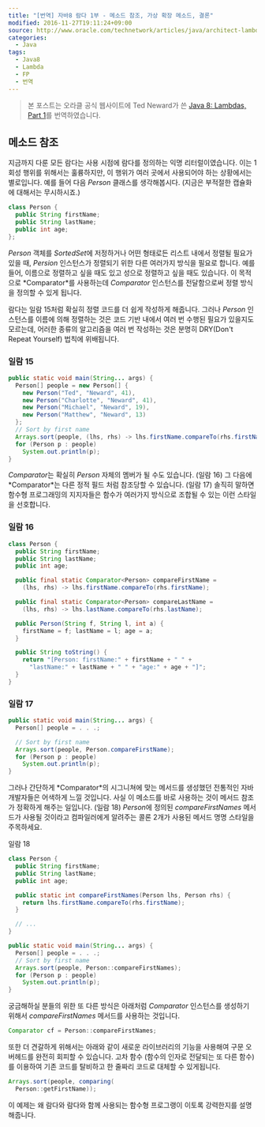 ```yaml
---
title: "[번역] 자바8 람다 1부 - 메소드 참조, 가상 확장 메소드, 결론"
modified: 2016-11-27T19:11:24+09:00
source: http://www.oracle.com/technetwork/articles/java/architect-lambdas-part1-2080972.html
categories: 
  - Java
tags:
  - Java8
  - Lambda
  - FP
  - 번역
---
```


> 본 포스트는 오라클 공식 웹사이트에 Ted Neward가 쓴 [Java 8: Lambdas, Part 1](http://www.oracle.com/technetwork/articles/java/architect-lambdas-part1-2080972.html)를 번역하였습니다.

## 메소드 참조

지금까지 다룬 모든 람다는 사용 시점에 람다를 정의하는 익명 리터럴이였습니다.
이는 1회성 행위를 위해서는 훌륭하지만, 이 행위가 여러 곳에서 사용되어야 하는 상황에서는 별로입니다.
예를 들어 다음 *Person* 클래스를 생각해봅시다. (지금은 부적절한 캡슐화에 대해서는 무시하시죠.)

```java
class Person {
  public String firstName;
  public String lastName;
  public int age;
}; 
```

*Person* 객체를 *SortedSet*에 저정하거나 어떤 형태로든 리스트 내에서 정렬될 필요가 있을 때, *Persion* 인스턴스가 정렬되기 위한 다른 여러가지 방식을 필요로 합니다. 예를 들어, 이름으로 정렬하고 싶을 때도 있고 성으로 정렬하고 싶을 때도 있습니다.
이 목적으로 *Comparator<T>*를 사용하는데 *Comparator<T>* 인스턴스를 전달함으로써 정렬 방식을 정의할 수 있게 됩니다.

람다는 일람 15처럼 확실히 정렬 코드를 더 쉽게 작성하게 해줍니다.
그러나 *Person* 인스턴스를 이름에 의해 정렬하는 것은 코드 기반 내에서 여러 번 수행된 필요가 있을지도 모르는데,
어러한 종류의 알고리즘을 여러 번 작성하는 것은 분명히 DRY(Don't Repeat Yourself) 법칙에 위배됩니다.

### 일람 15 
```java
public static void main(String... args) {
  Person[] people = new Person[] {
    new Person("Ted", "Neward", 41),
    new Person("Charlotte", "Neward", 41),
    new Person("Michael", "Neward", 19),
    new Person("Matthew", "Neward", 13)
  };
  // Sort by first name
  Arrays.sort(people, (lhs, rhs) -> lhs.firstName.compareTo(rhs.firstName));
  for (Person p : people)
    System.out.println(p);
}
```

*Comparator*는 확실히 *Person* 자체의 멤버가 될 수도 있습니다. (일람 16)
그 다음에 *Comparator<T>*는 다른 정적 필드 처럼 참조당할 수 있습니다. (일람 17)
솔직히 말하면 함수형 프로그래밍의 지지자들은 함수가 여러가지 방식으로 조합될 수 있는 이런 스타일을 선호합니다.

### 일람 16 
```java
class Person {
  public String firstName;
  public String lastName;
  public int age;

  public final static Comparator<Person> compareFirstName =
    (lhs, rhs) -> lhs.firstName.compareTo(rhs.firstName);

  public final static Comparator<Person> compareLastName =
    (lhs, rhs) -> lhs.lastName.compareTo(rhs.lastName);

  public Person(String f, String l, int a) {
    firstName = f; lastName = l; age = a;
  }

  public String toString() {
    return "[Person: firstName:" + firstName + " " +
      "lastName:" + lastName + " " + "age:" + age + "]";
  }
}
```

### 일람 17 
```java
public static void main(String... args) {
  Person[] people = . . .;

  // Sort by first name
  Arrays.sort(people, Person.compareFirstName);
  for (Person p : people)
    System.out.println(p);
}
```

그러나 간단하게 *Comparator<T>*의 시그니쳐에 맞는 메서드를 생성했던 전통적인 자바 개발자들은 어색하게 느낄 것입니다.
사실 이 메소드를 바로 사용하는 것이 메서드 참조가 정확하게 해주는 일입니다. (일람 18)
*Person*에 정의된 *compareFirstNames* 메서드가 사용될 것이라고 컴파일러에게 알려주는 콜론 2개가 사용된 메서드 명명 스타일을 주목하세요.

일람 18 
```java
class Person {
  public String firstName;
  public String lastName;
  public int age;

  public static int compareFirstNames(Person lhs, Person rhs) {
    return lhs.firstName.compareTo(rhs.firstName);
  }

  // ...
}

public static void main(String... args) {
  Person[] people = . . .;
  // Sort by first name
  Arrays.sort(people, Person::compareFirstNames);
  for (Person p : people)
    System.out.println(p);
} 
```

궁금해하실 분들의 위한 또 다른 방식은 아래처럼 *Comparator<Person>* 인스턴스를 생성하기 위해서 *compareFirstNames* 메서드를 사용하는 것입니다.

```java
Comparator cf = Person::compareFirstNames; 
```

또한 더 견갈하게 위해서는 아래와 같이 새로운 라이브러리의 기능을 사용해여 구문 오버헤드를 완전히 회피할 수 있습니다.
고차 함수 (함수의 인자로 전달되는 또 다른 함수)를 이용하여 기존 코드를 탈비하고 한 줄짜리 코드로 대체할 수 있게됩니다.

```java
Arrays.sort(people, comparing(
  Person::getFirstName));
```

이 예제는 왜 람다와 람다와 함께 사용되는 함수형 프로그랭이 이토록 강력한지를 설명해줍니다.



